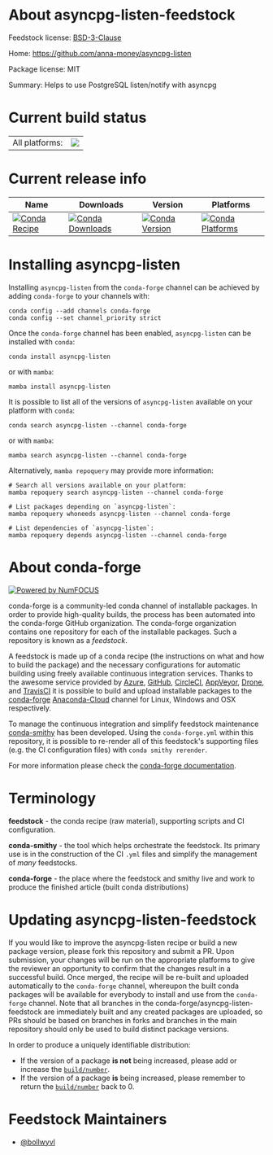 About asyncpg-listen-feedstock
==============================

Feedstock license: [BSD-3-Clause](https://github.com/conda-forge/asyncpg-listen-feedstock/blob/main/LICENSE.txt)

Home: https://github.com/anna-money/asyncpg-listen

Package license: MIT

Summary: Helps to use PostgreSQL listen/notify with asyncpg

Current build status
====================


<table><tr><td>All platforms:</td>
    <td>
      <a href="https://dev.azure.com/conda-forge/feedstock-builds/_build/latest?definitionId=19652&branchName=main">
        <img src="https://dev.azure.com/conda-forge/feedstock-builds/_apis/build/status/asyncpg-listen-feedstock?branchName=main">
      </a>
    </td>
  </tr>
</table>

Current release info
====================

| Name | Downloads | Version | Platforms |
| --- | --- | --- | --- |
| [![Conda Recipe](https://img.shields.io/badge/recipe-asyncpg--listen-green.svg)](https://anaconda.org/conda-forge/asyncpg-listen) | [![Conda Downloads](https://img.shields.io/conda/dn/conda-forge/asyncpg-listen.svg)](https://anaconda.org/conda-forge/asyncpg-listen) | [![Conda Version](https://img.shields.io/conda/vn/conda-forge/asyncpg-listen.svg)](https://anaconda.org/conda-forge/asyncpg-listen) | [![Conda Platforms](https://img.shields.io/conda/pn/conda-forge/asyncpg-listen.svg)](https://anaconda.org/conda-forge/asyncpg-listen) |

Installing asyncpg-listen
=========================

Installing `asyncpg-listen` from the `conda-forge` channel can be achieved by adding `conda-forge` to your channels with:

```
conda config --add channels conda-forge
conda config --set channel_priority strict
```

Once the `conda-forge` channel has been enabled, `asyncpg-listen` can be installed with `conda`:

```
conda install asyncpg-listen
```

or with `mamba`:

```
mamba install asyncpg-listen
```

It is possible to list all of the versions of `asyncpg-listen` available on your platform with `conda`:

```
conda search asyncpg-listen --channel conda-forge
```

or with `mamba`:

```
mamba search asyncpg-listen --channel conda-forge
```

Alternatively, `mamba repoquery` may provide more information:

```
# Search all versions available on your platform:
mamba repoquery search asyncpg-listen --channel conda-forge

# List packages depending on `asyncpg-listen`:
mamba repoquery whoneeds asyncpg-listen --channel conda-forge

# List dependencies of `asyncpg-listen`:
mamba repoquery depends asyncpg-listen --channel conda-forge
```


About conda-forge
=================

[![Powered by
NumFOCUS](https://img.shields.io/badge/powered%20by-NumFOCUS-orange.svg?style=flat&colorA=E1523D&colorB=007D8A)](https://numfocus.org)

conda-forge is a community-led conda channel of installable packages.
In order to provide high-quality builds, the process has been automated into the
conda-forge GitHub organization. The conda-forge organization contains one repository
for each of the installable packages. Such a repository is known as a *feedstock*.

A feedstock is made up of a conda recipe (the instructions on what and how to build
the package) and the necessary configurations for automatic building using freely
available continuous integration services. Thanks to the awesome service provided by
[Azure](https://azure.microsoft.com/en-us/services/devops/), [GitHub](https://github.com/),
[CircleCI](https://circleci.com/), [AppVeyor](https://www.appveyor.com/),
[Drone](https://cloud.drone.io/welcome), and [TravisCI](https://travis-ci.com/)
it is possible to build and upload installable packages to the
[conda-forge](https://anaconda.org/conda-forge) [Anaconda-Cloud](https://anaconda.org/)
channel for Linux, Windows and OSX respectively.

To manage the continuous integration and simplify feedstock maintenance
[conda-smithy](https://github.com/conda-forge/conda-smithy) has been developed.
Using the ``conda-forge.yml`` within this repository, it is possible to re-render all of
this feedstock's supporting files (e.g. the CI configuration files) with ``conda smithy rerender``.

For more information please check the [conda-forge documentation](https://conda-forge.org/docs/).

Terminology
===========

**feedstock** - the conda recipe (raw material), supporting scripts and CI configuration.

**conda-smithy** - the tool which helps orchestrate the feedstock.
                   Its primary use is in the construction of the CI ``.yml`` files
                   and simplify the management of *many* feedstocks.

**conda-forge** - the place where the feedstock and smithy live and work to
                  produce the finished article (built conda distributions)


Updating asyncpg-listen-feedstock
=================================

If you would like to improve the asyncpg-listen recipe or build a new
package version, please fork this repository and submit a PR. Upon submission,
your changes will be run on the appropriate platforms to give the reviewer an
opportunity to confirm that the changes result in a successful build. Once
merged, the recipe will be re-built and uploaded automatically to the
`conda-forge` channel, whereupon the built conda packages will be available for
everybody to install and use from the `conda-forge` channel.
Note that all branches in the conda-forge/asyncpg-listen-feedstock are
immediately built and any created packages are uploaded, so PRs should be based
on branches in forks and branches in the main repository should only be used to
build distinct package versions.

In order to produce a uniquely identifiable distribution:
 * If the version of a package **is not** being increased, please add or increase
   the [``build/number``](https://docs.conda.io/projects/conda-build/en/latest/resources/define-metadata.html#build-number-and-string).
 * If the version of a package **is** being increased, please remember to return
   the [``build/number``](https://docs.conda.io/projects/conda-build/en/latest/resources/define-metadata.html#build-number-and-string)
   back to 0.

Feedstock Maintainers
=====================

* [@bollwyvl](https://github.com/bollwyvl/)

